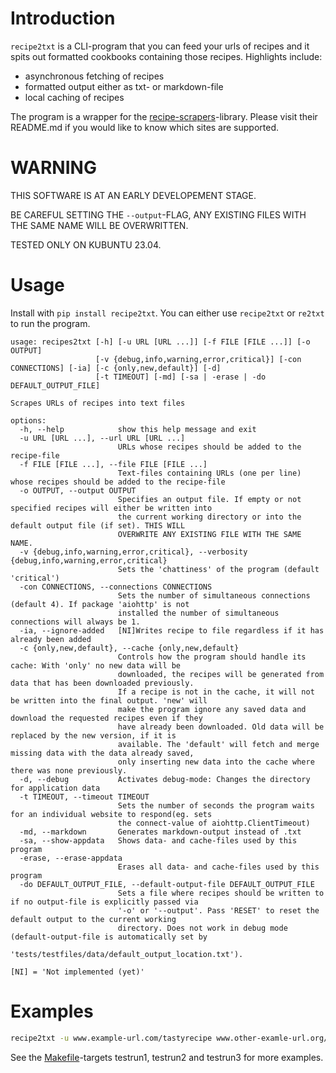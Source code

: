 # Introduction

`recipe2txt` is a CLI-program that you can feed your urls of recipes and it spits out formatted cookbooks containing those recipes. Highlights include:

* asynchronous fetching of recipes
* formatted output either as txt- or markdown-file
* local caching of recipes

The program is a wrapper for the [recipe-scrapers](https://github.com/hhursev/recipe-scrapers)-library. Please visit their README.md if you would like to know which sites are supported.

# WARNING

THIS SOFTWARE IS AT AN EARLY DEVELOPEMENT STAGE.

BE CAREFUL SETTING THE `--output`-FLAG, ANY EXISTING FILES WITH THE SAME NAME WILL BE OVERWRITTEN.

TESTED ONLY ON KUBUNTU 23.04.

# Usage

Install with `pip install recipe2txt`. You can either use `recipe2txt` or `re2txt` to run the program.

```
usage: recipes2txt [-h] [-u URL [URL ...]] [-f FILE [FILE ...]] [-o OUTPUT]
                   [-v {debug,info,warning,error,critical}] [-con CONNECTIONS] [-ia] [-c {only,new,default}] [-d]
                   [-t TIMEOUT] [-md] [-sa | -erase | -do DEFAULT_OUTPUT_FILE]

Scrapes URLs of recipes into text files

options:
  -h, --help            show this help message and exit
  -u URL [URL ...], --url URL [URL ...]
                        URLs whose recipes should be added to the recipe-file
  -f FILE [FILE ...], --file FILE [FILE ...]
                        Text-files containing URLs (one per line) whose recipes should be added to the recipe-file
  -o OUTPUT, --output OUTPUT
                        Specifies an output file. If empty or not specified recipes will either be written into
                        the current working directory or into the default output file (if set). THIS WILL
                        OVERWRITE ANY EXISTING FILE WITH THE SAME NAME.
  -v {debug,info,warning,error,critical}, --verbosity {debug,info,warning,error,critical}
                        Sets the 'chattiness' of the program (default 'critical')
  -con CONNECTIONS, --connections CONNECTIONS
                        Sets the number of simultaneous connections (default 4). If package 'aiohttp' is not
                        installed the number of simultaneous connections will always be 1.
  -ia, --ignore-added   [NI]Writes recipe to file regardless if it has already been added
  -c {only,new,default}, --cache {only,new,default}
                        Controls how the program should handle its cache: With 'only' no new data will be
                        downloaded, the recipes will be generated from data that has been downloaded previously.
                        If a recipe is not in the cache, it will not be written into the final output. 'new' will
                        make the program ignore any saved data and download the requested recipes even if they
                        have already been downloaded. Old data will be replaced by the new version, if it is
                        available. The 'default' will fetch and merge missing data with the data already saved,
                        only inserting new data into the cache where there was none previously.
  -d, --debug           Activates debug-mode: Changes the directory for application data
  -t TIMEOUT, --timeout TIMEOUT
                        Sets the number of seconds the program waits for an individual website to respond(eg. sets
                        the connect-value of aiohttp.ClientTimeout)
  -md, --markdown       Generates markdown-output instead of .txt
  -sa, --show-appdata   Shows data- and cache-files used by this program
  -erase, --erase-appdata
                        Erases all data- and cache-files used by this program
  -do DEFAULT_OUTPUT_FILE, --default-output-file DEFAULT_OUTPUT_FILE
                        Sets a file where recipes should be written to if no output-file is explicitly passed via
                        '-o' or '--output'. Pass 'RESET' to reset the default output to the current working
                        directory. Does not work in debug mode (default-output-file is automatically set by
                        'tests/testfiles/data/default_output_location.txt').

[NI] = 'Not implemented (yet)'
```

# Examples

```bash
recipe2txt -u www.example-url.com/tastyrecipe www.other-examle-url.org/deliciousmeal -o ~/Documents/great-recipes.txt
```
See the [Makefile](Makefile)-targets testrun1, testrun2 and testrun3 for more examples.
